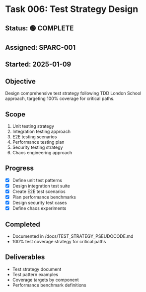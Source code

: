 # Task 006: Test Strategy Design

## Status: 🟢 COMPLETE
## Assigned: SPARC-001
## Started: 2025-01-09

## Objective
Design comprehensive test strategy following TDD London School approach, targeting 100% coverage for critical paths.

## Scope
1. Unit testing strategy
2. Integration testing approach
3. E2E testing scenarios
4. Performance testing plan
5. Security testing strategy
6. Chaos engineering approach

## Progress
- [x] Define unit test patterns
- [x] Design integration test suite
- [x] Create E2E test scenarios
- [x] Plan performance benchmarks
- [x] Design security test cases
- [x] Define chaos experiments

## Completed
- Documented in /docs/TEST_STRATEGY_PSEUDOCODE.md
- 100% test coverage strategy for critical paths

## Deliverables
- Test strategy document
- Test pattern examples
- Coverage targets by component
- Performance benchmark definitions